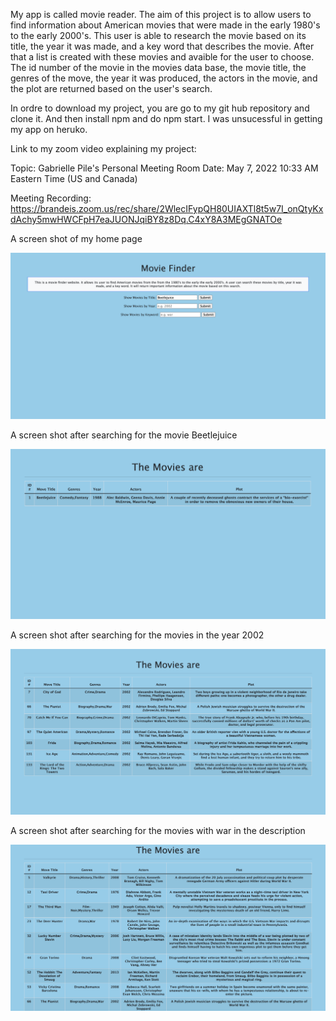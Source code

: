 My app is called movie reader. The aim of this project is to allow users to find information about American movies that were made in the early 1980's to the early 2000's. This user is able to research the movie based on its title, the year it was made, and a key word that describes the movie. After that a list is created with these movies and avaible for the user to choose. The id number of the movie in the movies data base, the movie title, the genres of the move, the year it was produced, the actors in the movie, and the plot are returned based on the user's search. 

In ordre to download my project, you are go to my git hub repository and clone it. And then install npm and do npm start. I was unsucessful in getting my app on heruko. 

Link to my zoom video explaining my project:

Topic: Gabrielle Pile's Personal Meeting Room
Date: May 7, 2022 10:33 AM Eastern Time (US and Canada)

Meeting Recording:
https://brandeis.zoom.us/rec/share/2WlecIFypQH80UIAXTl8t5w7I_onQtyKxdAchy5mwHWCFpH7eaJUONJqiBY8z8Dq.C4xY8A3MEgGNATOe


A screen shot of my home page

![Home screen](/images/HomeScreenOfWebpage.png)

A screen shot after searching for the movie Beetlejuice

![Home screen](/images/Beetlejuiceimage.png)


A screen shot after searching for the movies in the year 2002

![Home screen](/images/screenshotof2002.png)

A screen shot after searching for the movies with war in the description


![Home screen](/images/screenshotkeywordwar.png)


